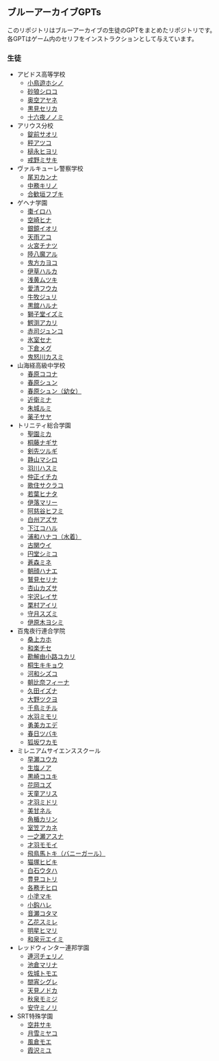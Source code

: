 ## ブルーアーカイブGPTs
このリポジトリはブルーアーカイブの生徒のGPTをまとめたリポジトリです。  
各GPTはゲーム内のセリフをインストラクションとして与えています。
### 生徒
- アビドス高等学校
	- [小鳥遊ホシノ](https://chat.openai.com/g/g-JxqrnLyXl-xiao-niao-you-hosino)
	- [砂狼シロコ](https://chat.openai.com/g/g-KKR9gE6kW-sha-lang-siroko)
 	- [奥空アヤネ](https://chat.openai.com/g/g-534J499AZ-ao-kong-ayane)
	- [黒見セリカ](https://chat.openai.com/g/g-hjQRz87Zv-hei-jian-serika)
 	- [十六夜ノノミ](https://chat.openai.com/g/g-IFYA5Eq6L-shi-liu-ye-nonomi)
- アリウス分校
	- [錠前サオリ](https://chat.openai.com/g/g-m7XHgQ56X-ding-qian-saori)
 	- [秤アツコ](https://chat.openai.com/g/g-2f1pMCeU7-cheng-atuko)
  	- [槌永ヒヨリ](https://chat.openai.com/g/g-PccJI3BhX-chui-yong-hiyori)
  	- [戒野ミサキ](https://chat.openai.com/g/g-NoaYVTERB-jie-ye-misaki)
- ヴァルキューレ警察学校
	- [尾刃カンナ](https://chat.openai.com/g/g-a6SGloBDA-wei-ren-kanna)
 	- [中務キリノ](https://chat.openai.com/g/g-G1M3J0kcl-zhong-wu-kirino)
	- [合歓垣フブキ](https://chat.openai.com/g/g-Dmn2MIPCS-he-huan-yuan-hubuki) 
- ゲヘナ学園
	- [棗イロハ](https://chat.openai.com/g/g-wv0MWaMJo-zao-iroha)
 	- [空崎ヒナ](https://chat.openai.com/g/g-1m9VDhb2s-kong-qi-hina)
	- [銀鏡イオリ](https://chat.openai.com/g/g-mthmtSed2-yin-jing-iori)
	- [天雨アコ](https://chat.openai.com/g/g-SihFblrMx-tian-yu-ako)
 	- [火宮チナツ](https://chat.openai.com/g/g-P4mpjfCr9-huo-gong-tinatu)
 	- [陸八魔アル](https://chat.openai.com/g/g-IT8AclQWg-lu-ba-mo-aru)
  	- [鬼方カヨコ](https://chat.openai.com/g/g-SWSkssXt2-gui-fang-kayoko)
  	- [伊草ハルカ](https://chat.openai.com/g/g-VgtfgscSB-yi-cao-haruka)
	- [浅黄ムツキ](https://chat.openai.com/g/g-S4USVcz2v-qian-huang-mutuki)
 	- [愛清フウカ](https://chat.openai.com/g/g-2v0W0p8Gm-ai-qing-huuka)
  	- [牛牧ジュリ](https://chat.openai.com/g/g-S6RJnqniy-niu-mu-ziyuri)
  	- [黒舘ハルナ](https://chat.openai.com/g/g-62hvYxUNv-hei-guan-haruna)
  	- [獅子堂イズミ](https://chat.openai.com/g/g-PkDnhL72W-shi-zi-tang-izumi)
  	- [鰐渕アカリ](https://chat.openai.com/g/g-qRfepkELh-e-yuan-akari)
  	- [赤司ジュンコ](https://chat.openai.com/g/g-whwx2QAUY-chi-si-ziyunko)
  	- [氷室セナ](https://chat.openai.com/g/g-AlBezWRjH-bing-shi-sena)
  	- [下倉メグ](https://chat.openai.com/g/g-l5E2r0nKc-xia-cang-megu)
  	- [鬼怒川カスミ](https://chat.openai.com/g/g-7Ogojz6TU-gui-nu-chuan-kasumi)
- 山海経高級中学校
	- [春原ココナ](https://chat.openai.com/g/g-KoiKSE77a-chun-yuan-kokona)
 	- [春原シュン](https://chat.openai.com/g/g-O0Gc13xMK-chun-yuan-siyun)
	- [春原シュン（幼女）](https://chat.openai.com/g/g-PLvFWwkVC-chun-yuan-siyun)
 	- [近衛ミナ](https://chat.openai.com/g/g-f0xZuh2xz-jin-wei-mina)
 	- [朱城ルミ](https://chat.openai.com/g/g-odaYeRC73-zhu-cheng-rumi)
 	- [薬子サヤ](https://chat.openai.com/g/g-alZaQoRz4-yao-zi-saya)
- トリニティ総合学園
	- [聖園ミカ](https://chat.openai.com/g/g-BvoSGLDLH-sheng-yuan-mika)
 	- [桐藤ナギサ](https://chat.openai.com/g/g-T6jjROWGb-tong-teng-nagisa)
  	- [剣先ツルギ](https://chat.openai.com/g/g-TxcinMigp-jian-xian-turugi)
  	- [静山マシロ](https://chat.openai.com/g/g-5rRmZGH5J-jing-shan-masiro)
  	- [羽川ハスミ](https://chat.openai.com/g/g-Fb8lg9mZ2-yu-chuan-hasumi)
  	- [仲正イチカ](https://chat.openai.com/g/g-hgPQVrfWY-zhong-zheng-itika)
  	- [歌住サクラコ](https://chat.openai.com/g/g-vrhPGnF0o-ge-zhu-sakurako)
  	- [若葉ヒナタ](https://chat.openai.com/g/g-jhwfXAgNY-ruo-xie-hinata)
	- [伊落マリー](https://chat.openai.com/g/g-h65yt5S0w-yi-luo-mari)
	- [阿慈谷ヒフミ](https://chat.openai.com/g/g-sHvwwXlD0-a-ci-gu-hihumi)
	- [白州アズサ](https://chat.openai.com/g/g-pT7eY62W3-bai-zhou-azusa)
	- [下江コハル](https://chat.openai.com/g/g-Km2wmW0Px-xia-jiang-koharu)
	- [浦和ハナコ（水着）](https://chat.openai.com/g/g-Kmh6ec7Ox-pu-he-hanako)
 	- [古関ウイ](https://chat.openai.com/g/g-Ye06CxB2y-gu-guan-ui)
  	- [円堂シミコ](https://chat.openai.com/g/g-TCe9ZeBcJ-yuan-tang-simiko)
  	- [蒼森ミネ](https://chat.openai.com/g/g-M4QoLtSo0-cang-sen-mine) 
  	- [朝顔ハナエ](https://chat.openai.com/g/g-Wy4mDlCAa-zhao-yan-hanae)
  	- [鷲見セリナ](https://chat.openai.com/g/g-T3XpNwPzb-jiu-jian-serina)
	- [杏山カズサ](https://chat.openai.com/g/g-bCIYCNpyf-xing-shan-kazusa)
	- [宇沢レイサ](https://chat.openai.com/g/g-R0WQ2HAx5-yu-ze-reisa)
 	- [栗村アイリ](https://chat.openai.com/g/g-tlXbwzyAp-li-cun-airi)
  	- [守月スズミ](https://chat.openai.com/g/g-U8Z0XMLuH-shou-yue-suzumi)
 	- [伊原木ヨシミ](https://chat.openai.com/g/g-2ew4j5VNH-yi-yuan-mu-yosimi)
- 百鬼夜行連合学院
	- [桑上カホ](https://chat.openai.com/g/g-wWkXHdIEP-sang-shang-kaho)
	- [和楽チセ](https://chat.openai.com/g/g-DqW7kPMhl-he-le-tise)
 	- [勘解由小路ユカリ](https://chat.openai.com/g/g-ekbNQalvM-kan-jie-you-xiao-lu-yukari)
 	- [桐生キキョウ](https://chat.openai.com/g/g-dX9SmTHLy-tong-sheng-kikiyou)
 	- [河和シズコ](https://chat.openai.com/g/g-1sHLqhzPW-he-he-sizuko)
  	- [朝比奈フィーナ](https://chat.openai.com/g/g-0pcywu7Dx-zhao-bi-nai-huina)
	- [久田イズナ](https://chat.openai.com/g/g-0aFTSJNBt-jiu-tian-izuna)
 	- [大野ツクヨ](https://chat.openai.com/g/g-geqnK1si2-da-ye-tukuyo)
 	- [千鳥ミチル](https://chat.openai.com/g/g-8zCvVchxl-qian-niao-mitiru)
  	- [水羽ミモリ](https://chat.openai.com/g/g-VeoL718Qn-shui-yu-mimori)
  	- [勇美カエデ](https://chat.openai.com/g/g-Dv7JxAI3F-yong-mei-kaede)
  	- [春日ツバキ](https://chat.openai.com/g/g-mFI4jChqw-chun-ri-tubaki)
  	- [狐坂ワカモ](https://chat.openai.com/g/g-eHtK8lRkF-hu-ban-wakamo)
- ミレニアムサイエンススクール
	- [早瀬ユウカ](https://chat.openai.com/g/g-8MI3MJpOg-zao-lai-yuuka)
 	- [生塩ノア](https://chat.openai.com/g/g-2oN3hSxQb-sheng-yan-noa)
	- [黒崎コユキ](https://chat.openai.com/g/g-7P9Hj2yCe-hei-qi-koyuki)
	- [花岡ユズ](https://chat.openai.com/g/g-EauHEQnl2-hua-gang-yuzu)
	- [天童アリス](https://chat.openai.com/g/g-WTrM167Sz-tian-tong-arisu)
	- [才羽ミドリ](https://chat.openai.com/g/g-kMIDdIlMc-cai-yu-midori)
 	- [美甘ネル](https://chat.openai.com/g/g-a9xKp5MV7-mei-gan-neru)
  	- [角楯カリン](https://chat.openai.com/g/g-hFOMFx0Sb-jiao-shun-karin)
  	- [室笠アカネ](https://chat.openai.com/g/g-bcj0WEwZe-shi-li-akane)
  	- [一之瀬アスナ](https://chat.openai.com/g/g-ffKyWzvt2-yi-zhi-lai-asuna)
	- [才羽モモイ](https://chat.openai.com/g/g-5KodNwSuG-cai-yu-momoi)
	- [飛鳥馬トキ（バニーガール）](https://chat.openai.com/g/g-vbFA9RV8C-fei-niao-ma-toki)
	- [猫塚ヒビキ](https://chat.openai.com/g/g-NdI0LUUq9-mao-zhong-hibiki)
 	- [白石ウタハ](https://chat.openai.com/g/g-RLeFTlpiK-bai-shi-utaha)
 	- [豊見コトリ](https://chat.openai.com/g/g-1uOsIOIyQ-li-jian-kotori)
 	- [各務チヒロ](https://chat.openai.com/g/g-9RjeabAe4-ge-wu-tihiro)
 	- [小塗マキ](https://chat.openai.com/g/g-P3AR4qsfg-xiao-tu-maki)
  	- [小鈎ハレ](https://chat.openai.com/g/g-Oz26TONPl-xiao-gou-hare)
  	- [音瀬コタマ](https://chat.openai.com/g/g-Uk3U6bd5c-yin-lai-kotama)
  	- [乙花スミレ](https://chat.openai.com/g/g-0U6NBE9Ri-yi-hua-sumire)
	- [明星ヒマリ](https://chat.openai.com/g/g-Tcplj9N0X-ming-xing-himari)
 	- [和泉元エイミ](https://chat.openai.com/g/g-wAkt9BJqu-he-quan-yuan-eimi)
- レッドウィンター連邦学園
	- [連河チェリノ](https://chat.openai.com/g/g-5UpfT0WOQ-lian-he-tierino)
 	- [池倉マリナ](https://chat.openai.com/g/g-5RVZzv9NO-chi-cang-marina)
 	- [佐城トモエ](https://chat.openai.com/g/g-frxyGDkU2-zuo-cheng-tomoe)
 	- [間宵シグレ](https://chat.openai.com/g/g-KUMQhcWnI-jian-xiao-sigure)
  	- [天見ノドカ](https://chat.openai.com/g/g-zXUoSQ4oM-tian-jian-nodoka)
 	- [秋泉モミジ](https://chat.openai.com/g/g-iFtS4MmpN-qiu-quan-momizi)
  	- [安守ミノリ](https://chat.openai.com/g/g-S7Qu2kjqf-an-shou-minori)
- SRT特殊学園
	- [空井サキ](https://chat.openai.com/g/g-i5rwCRoR7-kong-jing-saki)
 	- [月雪ミヤコ](https://chat.openai.com/g/g-aMzMNGH7J-yue-xue-miyako)
  	- [風倉モエ](https://chat.openai.com/g/g-R3pSjbb65-feng-cang-moe)
  	- [霞沢ミユ](https://chat.openai.com/g/g-XUaNnRFeF-xia-ze-miyu)
